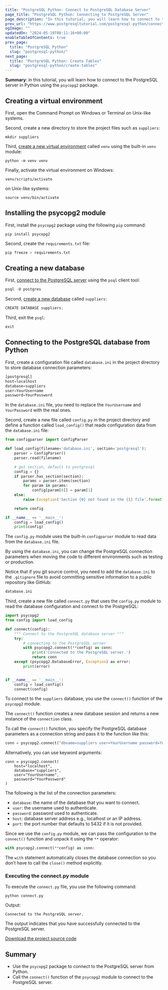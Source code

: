 ```yaml
---
title: "PostgreSQL Python: Connect to PostgreSQL Database Server"
page_title: "PostgreSQL Python: Connecting to PostgreSQL Server"
page_description: "In this tutorial, you will learn how to connect to the PostgreSQL database server from Python using the psycopg2 package."
prev_url: "https://www.postgresqltutorial.com/postgresql-python/connect/"
ogImage: ""
updatedOn: "2024-05-19T08:11:16+00:00"
enableTableOfContents: true
prev_page: 
  title: "PostgreSQL Python"
  slug: "postgresql-python/"
next_page: 
  title: "PostgreSQL Python: Create Tables"
  slug: "postgresql-python/create-tables"
---
```





**Summary**: in this tutorial, you will learn how to connect to the PostgreSQL server in Python using the `psycopg2` package.


## Creating a virtual environment

First, open the Command Prompt on Windows or Terminal on Unix\-like systems.

Second, create a new directory to store the project files such as `suppliers`:


```plaintextsql
mkdir suppliers
```
Third, [create a new virtual environment](https://www.pythontutorial.net/python-basics/python-virtual-environments/) called `venv` using the built\-in `venv` module:


```plaintext
python -m venv venv
```
Finally, activate the virtual environment on Windows:


```plaintext
venv/scripts/activate
```
on Unix\-like systems:


```plaintext
source venv/bin/activate
```

## Installing the psycopg2 module

First, install the `psycopg2` package using the following `pip` command:


```shell
pip install psycopg2
```
Second, create the `requirements.txt` file:


```python
pip freeze > requirements.txt
```

## Creating a new database

First, [connect to the PostgreSQL server](../postgresql-getting-started/connect-to-postgresql-database) using the `psql` client tool:


```python
psql -U postgres
```
Second, [create a new database](../postgresql-administration/postgresql-create-database) called `suppliers`:


```python
CREATE DATABASE suppliers;
```
Third, exit the `psql`:


```sql
exit
```

## Connecting to the PostgreSQL database from Python

First, create a configuration file called `database.ini` in the project directory to store database connection parameters:


```python
[postgresql]
host=localhost
database=suppliers
user=YourUsername
password=YourPassword
```
In the `database.ini` file, you need to replace the `YourUsername` and `YourPassword` with the real ones.

Second, create a new file called `config.py` in the project directory and define a function called `load_config()` that reads configuration data from the `database.ini` file:


```python
from configparser import ConfigParser

def load_config(filename='database.ini', section='postgresql'):
    parser = ConfigParser()
    parser.read(filename)

    # get section, default to postgresql
    config = {}
    if parser.has_section(section):
        params = parser.items(section)
        for param in params:
            config[param[0]] = param[1]
    else:
        raise Exception('Section {0} not found in the {1} file'.format(section, filename))

    return config

if __name__ == '__main__':
    config = load_config()
    print(config)
```
The `config.py` module uses the built\-in `configparser` module to read data from the `database.ini` file.

By using the `database.ini`, you can change the PostgreSQL connection parameters when moving the code to different environments such as testing or production.

Notice that if you git source control, you need to add the `database.ini` to the `.gitignore` file to avoid committing sensitive information to a public repository like GitHub:


```python
database.ini
```
Third, create a new file called `connect.py` that uses the `config.py` module to read the database configuration and connect to the PostgreSQL:


```python
import psycopg2
from config import load_config

def connect(config):
    """ Connect to the PostgreSQL database server """
    try:
        # connecting to the PostgreSQL server
        with psycopg2.connect(**config) as conn:
            print('Connected to the PostgreSQL server.')
            return conn
    except (psycopg2.DatabaseError, Exception) as error:
        print(error)


if __name__ == '__main__':
    config = load_config()
    connect(config)
```
To connect to the `suppliers` database, you use the `connect()` function of the `psycopg2` module.

The `connect()` function creates a new database session and returns a new instance of the `connection` class.

To call the `connect()` function, you specify the PostgreSQL database parameters as a connection string and pass it to the function like this:


```python
conn = psycopg2.connect("dbname=suppliers user=YourUsername password=YourPassword")
```
Alternatively, you can use keyword arguments:


```
conn = psycopg2.connect(
    host="localhost",
    database="suppliers",
    user="YourUsername",
    password="YourPassword"
)
```
The following is the list of the connection parameters:

* `database`: the name of the database that you want to connect.
* `user`: the username used to authenticate.
* `password`: password used to authenticate.
* `host`: database server address e.g., localhost or an IP address.
* `port`: the port number that defaults to 5432 if it is not provided.

Since we use the `config.py` module, we can pass the configuration to the `connect()` function and unpack it using the `**` operator:


```python
with psycopg2.connect(**config) as conn:
```
The `with` statement automatically closes the database connection so you don’t have to call the `close()` method explicitly.


### Executing the connect.py module

To execute the `connect.py` file, you use the following command:


```shell
python connect.py
```
Output:


```shell
Connected to the PostgreSQL server.
```
The output indicates that you have successfully connected to the PostgreSQL server.

[Download the project source code](/postgresqltutorial/connect.zip)


## Summary

* Use the `psycopg2` package to connect to the PostgreSQL server from Python.
* Call the `connect()` function of the `psycopg2` module to connect to the PostgreSQL server.

